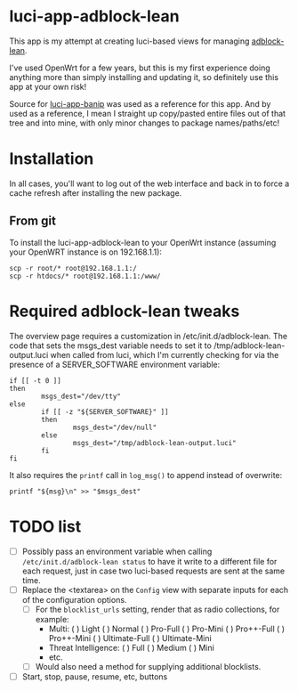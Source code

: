 # luci-app-adblock-lean

This app is my attempt at creating luci-based views for managing [adblock-lean](https://github.com/lynxthecat/adblock-lean).

I've used OpenWrt for a few years, but this is my first experience doing anything more than simply installing and updating it, so definitely use this app at your own risk!

Source for [luci-app-banip](https://github.com/openwrt/luci/tree/openwrt-23.05/applications/luci-app-banip) was used as a reference for this app.  And by used as a reference, I mean I straight up copy/pasted entire files out of that tree and into mine, with only minor changes to package names/paths/etc!

# Installation

In all cases, you'll want to log out of the web interface and back in to force a cache refresh after installing the new package.

## From git

To install the luci-app-adblock-lean to your OpenWrt instance (assuming your OpenWRT instance is on 192.168.1.1):

```
scp -r root/* root@192.168.1.1:/
scp -r htdocs/* root@192.168.1.1:/www/
```

# Required adblock-lean tweaks

The overview page requires a customization in /etc/init.d/adblock-lean.  The code that sets the msgs_dest variable needs to set it to /tmp/adblock-lean-output.luci when called from luci, which I'm currently checking for via the presence of a SERVER_SOFTWARE environment variable:

```
if [[ -t 0 ]]
then
        msgs_dest="/dev/tty"
else
        if [[ -z "${SERVER_SOFTWARE}" ]]
        then
                msgs_dest="/dev/null"
        else
                msgs_dest="/tmp/adblock-lean-output.luci"
        fi
fi
```

It also requires the `printf` call in `log_msg()` to append instead of overwrite:

```
printf "${msg}\n" >> "$msgs_dest"
```

# TODO list

- [ ] Possibly pass an environment variable when calling `/etc/init.d/adblock-lean status` to have it write to a different file for each request, just in case two luci-based requests are sent at the same time.
- [ ] Replace the &lt;textarea&gt; on the `Config` view with separate inputs for each of the configuration options.
  - [ ] For the `blocklist_urls` setting, render that as radio collections, for example:
    - Multi: ( ) Light ( ) Normal ( ) Pro-Full ( ) Pro-Mini ( ) Pro++-Full ( ) Pro++-Mini ( ) Ultimate-Full ( ) Ultimate-Mini
    - Threat Intelligence: ( ) Full ( ) Medium ( ) Mini
    - etc.
  - [ ] Would also need a method for supplying additional blocklists.
- [ ] Start, stop, pause, resume, etc, buttons